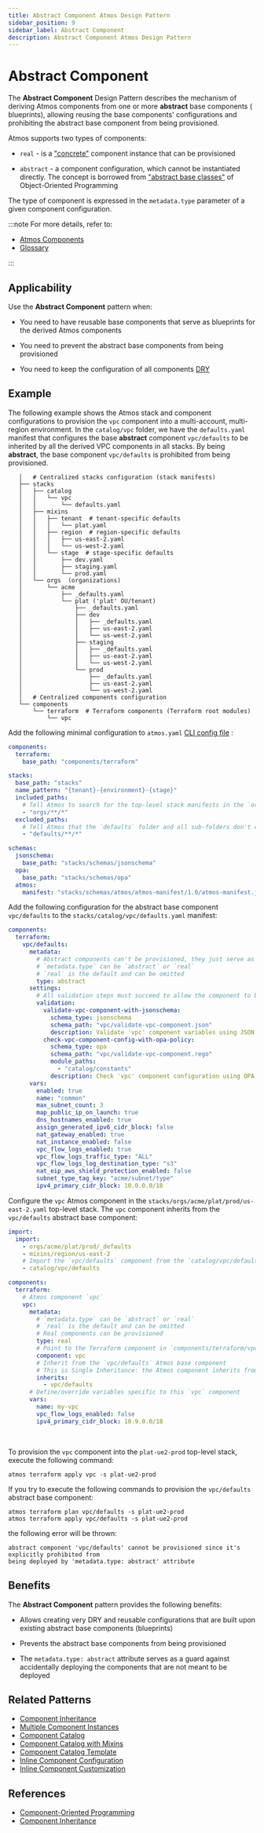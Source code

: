 ```yaml
---
title: Abstract Component Atmos Design Pattern
sidebar_position: 9
sidebar_label: Abstract Component
description: Abstract Component Atmos Design Pattern
---
```


# Abstract Component

The **Abstract Component** Design Pattern describes the mechanism of deriving Atmos components from one or more **abstract** base components (
blueprints), allowing reusing the base components' configurations and prohibiting the abstract base component from being provisioned.

Atmos supports two types of components:

- `real` - is a ["concrete"](https://en.wikipedia.org/wiki/Concrete_class) component instance that can be provisioned

- `abstract` - a component configuration, which cannot be instantiated directly. The concept is borrowed
  from ["abstract base classes"](https://en.wikipedia.org/wiki/Abstract_type) of Object-Oriented Programming

The type of component is expressed in the `metadata.type` parameter of a given component configuration.

:::note
For more details, refer to:

- [Atmos Components](/core-concepts/components)
- [Glossary](/reference/glossary)

:::

## Applicability

Use the **Abstract Component** pattern when:

- You need to have reusable base components that serve as blueprints for the derived Atmos components

- You need to prevent the abstract base components from being provisioned

- You need to keep the configuration of all components [DRY](https://en.wikipedia.org/wiki/Don%27t_repeat_yourself)

## Example

The following example shows the Atmos stack and component configurations to provision the `vpc` component into
a multi-account, multi-region environment. In the `catalog/vpc` folder, we have the `defaults.yaml` manifest that configures the base **abstract**
component `vpc/defaults` to be inherited by all the derived VPC components in all stacks. By being **abstract**, the base component `vpc/defaults`
is prohibited from being provisioned.

```console
   │   # Centralized stacks configuration (stack manifests)
   ├── stacks
   │   ├── catalog
   │   │   └── vpc
   │   │       └── defaults.yaml
   │   ├── mixins
   │   │   ├── tenant  # tenant-specific defaults
   │   │   │   └── plat.yaml
   │   │   ├── region  # region-specific defaults
   │   │   │   ├── us-east-2.yaml
   │   │   │   └── us-west-2.yaml
   │   │   └── stage  # stage-specific defaults
   │   │       ├── dev.yaml
   │   │       ├── staging.yaml
   │   │       └── prod.yaml
   │   └── orgs  (organizations)
   │       └── acme
   │           ├── _defaults.yaml
   │           └── plat ('plat' OU/tenant)
   │               ├── _defaults.yaml
   │               ├── dev
   │               │   ├── _defaults.yaml
   │               │   ├── us-east-2.yaml
   │               │   └── us-west-2.yaml
   │               ├── staging
   │               │   ├── _defaults.yaml
   │               │   ├── us-east-2.yaml
   │               │   └── us-west-2.yaml
   │               └── prod
   │                   ├── _defaults.yaml
   │                   ├── us-east-2.yaml
   │                   └── us-west-2.yaml
   │   # Centralized components configuration
   └── components
       └── terraform  # Terraform components (Terraform root modules)
           └── vpc
```

Add the following minimal configuration to `atmos.yaml` [CLI config file](/cli/configuration) :

```yaml title="atmos.yaml"
components:
  terraform:
    base_path: "components/terraform"

stacks:
  base_path: "stacks"
  name_pattern: "{tenant}-{environment}-{stage}"
  included_paths:
    # Tell Atmos to search for the top-level stack manifests in the `orgs` folder and its sub-folders
    - "orgs/**/*"
  excluded_paths:
    # Tell Atmos that the `defaults` folder and all sub-folders don't contain top-level stack manifests
    - "defaults/**/*"

schemas:
  jsonschema:
    base_path: "stacks/schemas/jsonschema"
  opa:
    base_path: "stacks/schemas/opa"
  atmos:
    manifest: "stacks/schemas/atmos/atmos-manifest/1.0/atmos-manifest.json"
```

Add the following configuration for the abstract base component `vpc/defaults` to the `stacks/catalog/vpc/defaults.yaml` manifest:

```yaml title="stacks/catalog/vpc/defaults.yaml"
components:
  terraform:
    vpc/defaults:
      metadata:
        # Abstract components can't be provisioned, they just serve as base components (blueprints) for real components
        # `metadata.type` can be `abstract` or `real`
        # `real` is the default and can be omitted
        type: abstract
      settings:
        # All validation steps must succeed to allow the component to be provisioned
        validation:
          validate-vpc-component-with-jsonschema:
            schema_type: jsonschema
            schema_path: "vpc/validate-vpc-component.json"
            description: Validate 'vpc' component variables using JSON Schema
          check-vpc-component-config-with-opa-policy:
            schema_type: opa
            schema_path: "vpc/validate-vpc-component.rego"
            module_paths:
              - "catalog/constants"
            description: Check 'vpc' component configuration using OPA policy
      vars:
        enabled: true
        name: "common"
        max_subnet_count: 3
        map_public_ip_on_launch: true
        dns_hostnames_enabled: true
        assign_generated_ipv6_cidr_block: false
        nat_gateway_enabled: true
        nat_instance_enabled: false
        vpc_flow_logs_enabled: true
        vpc_flow_logs_traffic_type: "ALL"
        vpc_flow_logs_log_destination_type: "s3"
        nat_eip_aws_shield_protection_enabled: false
        subnet_type_tag_key: "acme/subnet/type"
        ipv4_primary_cidr_block: 10.0.0.0/18
```

Configure the `vpc` Atmos component in the `stacks/orgs/acme/plat/prod/us-east-2.yaml` top-level stack. The `vpc` component inherits from
the `vpc/defaults` abstract base component:

```yaml title="stacks/orgs/acme/plat/prod/us-east-2.yaml"
import:
  import:
    - orgs/acme/plat/prod/_defaults
    - mixins/region/us-east-2
    # Import the `vpc/defaults` component from the `catalog/vpc/defaults.yaml` manifest
    - catalog/vpc/defaults

components:
  terraform:
    # Atmos component `vpc`
    vpc:
      metadata:
        # `metadata.type` can be `abstract` or `real`
        # `real` is the default and can be omitted
        # Real components can be provisioned
        type: real
        # Point to the Terraform component in `components/terraform/vpc`
        component: vpc
        # Inherit from the `vpc/defaults` Atmos base component
        # This is Single Inheritance: the Atmos component inherits from one base Atmos component
        inherits:
          - vpc/defaults
      # Define/override variables specific to this `vpc` component
      vars:
        name: my-vpc
        vpc_flow_logs_enabled: false
        ipv4_primary_cidr_block: 10.9.0.0/18
```

<br/>

To provision the `vpc` component into the `plat-ue2-prod` top-level stack, execute the following command:

```shell
atmos terraform apply vpc -s plat-ue2-prod
```

If you try to execute the following commands to provision the `vpc/defaults` abstract base component:

```shell
atmos terraform plan vpc/defaults -s plat-ue2-prod
atmos terraform apply vpc/defaults -s plat-ue2-prod
```

the following error will be thrown:

```console
abstract component 'vpc/defaults' cannot be provisioned since it's explicitly prohibited from 
being deployed by 'metadata.type: abstract' attribute
```

## Benefits

The **Abstract Component** pattern provides the following benefits:

- Allows creating very DRY and reusable configurations that are built upon existing abstract base components (blueprints)

- Prevents the abstract base components from being provisioned

- The `metadata.type: abstract` attribute serves as a guard against accidentally deploying the components that are not meant to be deployed

## Related Patterns

- [Component Inheritance](/design-patterns/component-inheritance)
- [Multiple Component Instances](/design-patterns/multiple-component-instances)
- [Component Catalog](/design-patterns/component-catalog)
- [Component Catalog with Mixins](/design-patterns/component-catalog-with-mixins)
- [Component Catalog Template](/design-patterns/component-catalog-template)
- [Inline Component Configuration](/design-patterns/inline-component-configuration)
- [Inline Component Customization](/design-patterns/inline-component-customization)

## References

- [Component-Oriented Programming](/core-concepts/components/component-oriented-programming)
- [Component Inheritance](/core-concepts/components/inheritance)
